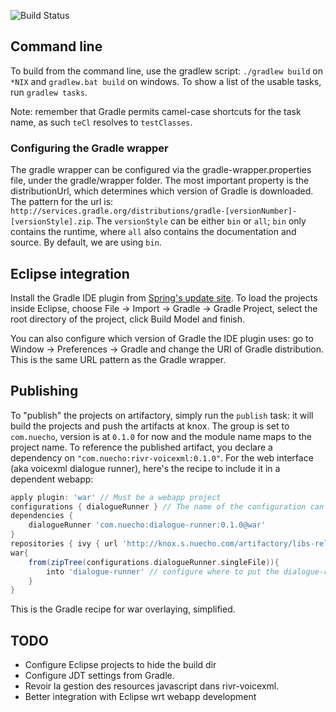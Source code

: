 ![Build Status](http://ci.s.nuecho.com:8080/job/rivr/badge/icon)

## Command line

To build from the command line, use the gradlew script: `./gradlew build` on `*NIX` and `gradlew.bat build` on windows. To show a list of the usable tasks, run `gradlew tasks`.

Note: remember that Gradle permits camel-case shortcuts for the task name, as such `teCl` resolves to `testClasses`.

### Configuring the Gradle wrapper

The gradle wrapper can be configured via the gradle-wrapper.properties file, under the gradle/wrapper folder. The most important property is the distributionUrl, which determines which version of Gradle is downloaded. The pattern for the url is: `http://services.gradle.org/distributions/gradle-[versionNumber]-[versionStyle].zip`. The `versionStyle` can be either `bin` or `all`; `bin` only contains the runtime, where `all` also contains the documentation and source. By default, we are using `bin`.

## Eclipse integration

Install the Gradle IDE plugin from [Spring's update site](http://dist.springsource.com/release/TOOLS/gradle). To load the projects inside Eclipse, choose File -> Import -> Gradle -> Gradle Project, select the root directory of the project, click Build Model and finish.

You can also configure which version of Gradle the IDE plugin uses: go to Window -> Preferences -> Gradle and change the URI of Gradle distribution. This is the same URL pattern as the Gradle wrapper.

## Publishing

To "publish" the projects on artifactory, simply run the `publish` task: it will build the projects and push the artifacts at knox. The group is set to `com.nuecho`, version is at `0.1.0` for now and the module name maps to the project name. To reference the published artifact, you declare a dependency on `"com.nuecho:rivr-voicexml:0.1.0"`. For the web interface (aka voicexml dialogue runner), here's the recipe to include it in a dependent webapp:

```groovy
apply plugin: 'war' // Must be a webapp project
configurations { dialogueRunner } // The name of the configuration can be anything
dependencies {
    dialogueRunner 'com.nuecho:dialogue-runner:0.1.0@war'
}
repositories { ivy { url 'http://knox.s.nuecho.com/artifactory/libs-release-local' } }
war{
    from(zipTree(configurations.dialogueRunner.singleFile)){
        into 'dialogue-runner' // configure where to put the dialogue-runner. Remove the closure to simply have it at the root.
    }
}
```

This is the Gradle recipe for war overlaying, simplified.

## TODO

* Configure Eclipse projects to hide the build dir
* Configure JDT settings from Gradle.
* Revoir la gestion des resources javascript dans rivr-voicexml.
* Better integration with Eclipse wrt webapp development
